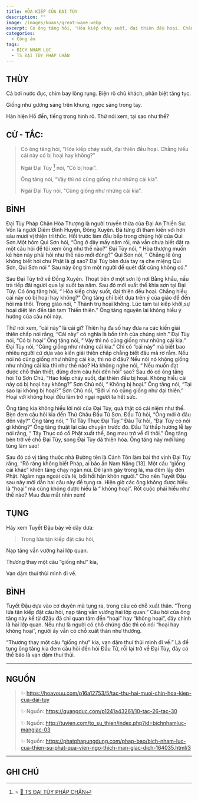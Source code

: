 ```yaml
---
title: HỎA KIẾP CỦA ĐẠI TÙY
description: ""
image: /images/koans/great-wave.webp
excerpt: Có ông tăng hỏi, 'Hỏa kiếp cháy suốt, đại thiên đều hoại. Chẳng hiểu cái này có bị hoại hay không?'
categories:
  - Công án
tags:
  - BÍCH NHAM LỤC
  - TS ĐẠI TÙY PHÁP CHÂN
---
```


## THÙY

Cá bơi nước đục, chim bay lông rụng. Biện rõ chủ khách, phân biệt tăng tục.

Giống như gương sáng trên khung, ngọc sáng trong tay.

Hán hiện Hồ đến, tiếng trong hình rõ. Thử nói xem, tại sao như thế?

## CỬ - TẮC:

> Có ông tăng hỏi, “Hỏa kiếp cháy suốt, đại thiên đều hoại. Chẳng hiểu cái này có bị hoại hay không?”
>
> Ngài Đại Tùy [^1] nói, “Có bị hoại”.
>
> Ông tăng nói, “Vậy thì nó cũng giống như những cái kia”.
>
> Ngài Đại Tùy nói, “Cũng giống như những cái kia”.

## BÌNH

Đại Tùy Pháp Chân Hòa Thượng là người truyền thừa của Đại An Thiền Sư. Vốn là người Diêm Đình Huyện, Đông Xuyên. Đã từng đi tham kiến với hơn sáu mươi vị thiện tri thức. Hồi trước làm đầu bếp trong chúng hội của Qui Sơn.Một hôm Qui Sơn hỏi, “Ông ở đây mấy năm rồi, mà vẫn chưa biết đặt ra một câu hỏi để tôi xem ông như thế nào?” Đại Tùy nói, “ Hòa thượng muốn kẻ hèn này phải hỏi như thế nào mới đúng?” Qui Sơn nói, “ Chẳng lẽ ông không biết hỏi chư Phật là gì sao? Đại Tùy bèn đưa tay ra che miệng Qui Sơn, Qui Sơn nói “ Sau này ông tìm một người để quét đất cũng không có.”

Sau Đại Tùy trở về Đồng Xuyên. Thoạt tiên ở một sơn lộ nơi Bằng khẩu, nấu trà tiếp đãi người qua lại suốt ba năm. Sau đó mới xuất thế khia sơn tại Đại Tùy. Có ông tăng hỏi, “ Hỏa kiếp cháy suốt, đại thiên đều hoại. Chẳng hiểu cái này có bị hoại hay không?” Ông tăng chỉ biết dựa trên ý của giáo để đến hỏi mà thôi. Trong giáo nói, “ Thành trụ hoại không. Lúc tam tai kiếp khởi,sự hoại diệt lên đến tận tam Thiền thiên.” Ông tăng nguyên lai không hiểu ý hướng của câu nói này.

Thử nói xem, “cái này” là cái gì? Thiên hạ đa số hay đưa ra các kiến giải thiên chấp nói rằng, “Cái này” có nghĩa là bổn tính của chúng sinh.” Đại Tùy nói, “Có bị hoại” Ông tăng nói, “ Vậy thì nó cũng giống như những cái kia.” Đại Tùy nói, “Cũng giống như những cái kia.” Chỉ có “cái này” mà biết bao nhiêu người cứ dựa vào kiến giải thiên chấp chẳng biết đâu mà rờ rẫm. Nếu nói nó cũng giống như những cái kia, thì nó ở đâu? Nếu nói nó không giống như những cái kia thì như thế nào? Há không nghe nói, “ Nếu muốn đạt được chỗ thân thiết, đừng đem câu hỏi đến hỏi” sao? Sau đó có ông tăng hỏi Từ Sơn Chủ, “Hảo kiếp cháy suốt, đại thiên đều bị hoại. Không hiểu cái này có bị hoại hay không?” Sơn Chủ nói, “ Không bị hoại.” Ông tăng nói, “Tại sao lại không bị hoại?” Sơn Chủ nói, “Bởi vì nó cũng giống như đại thiên.” Hoại với không hoại đều làm trở ngại người ta hết sức.

Ông tăng kia không hiểu lời nói của Đại Tùy, quả thật có cái niệm như thế. Bèn đem câu hỏi kia đến Thứ Châu Đầu Tử Sơn. Đầu Tử hỏi, “Ông mới ở đâu đến vậy?” Ông tăng nói, “ Từ Tây Thục Đại Tùy.” Đầu Tử hỏi, “Đại Tùy có nói gì không?” Ông tăng thuật lại câu chuyện trước đó. Đầu Tử thắp hương lễ lạy nói rằng, “ Tây Thục có cổ Phật xuất thế, ông mau trở về đi thôi.” Ông tăng bèn trở về chỗ Đại Tùy, song Đại Tùy đã thiên hóa. Ông tăng này mới lúng túng làm sao!

Sau đó có vị tăng thuộc nhà Đường tên là Cảnh Tôn làm bài thơ vịnh Đại Tùy rằng, “Rõ ràng không biết Pháp, ai bảo ấn Nam Năng [13]. Một câu “giống cái khác” khiến tăng chạy ngàn núi. Dế lạnh gáy trong lá, ma đêm lậy đèn Phật. Ngâm nga ngoài cửa lẻ, bồi hồi hận khôn nguôi.” Cho nên Tuyết Đậu sau này mới dẫn hai câu này để tụng ra. Hiện giờ các ông không được hiểu là “hoại” mà cũng không được hiểu là “ không hoại”. Rốt cuộc phải hiểu như thế nào? Mau đưa mắt nhìn xem!

## TỤNG

Hãy xem Tuyết Đậu bày vẽ dây dưa:

> Trong lửa tận kiếp đặt câu hỏi,

Nạp tăng vẫn vướng hai lớp quan.

Thương thay một câu “giống như” kia,

Vạn dặm thui thủi mình đi về.

## BÌNH

Tuyết Đậu dựa vào cơ duyên mà tụng ra, trong câu có chỗ xuất thân. “Trong lửa tận kiếp đặt câu hỏi, nạp tăng vẫn vướng hai lờp quan.” Câu hỏi của ông tăng này kể từ đ2âu đã chỉ quan tâm đến “hoại” hay “không hoại”, đây chính là hai lớp quan. Nếu như là người có chỗ chứng đắc thì có nói “hoại hay không hoại”, người ấy vẫn có chỗ xuất thân như thường.

“Thương thay một câu “giống như” kia, vạn dặm thui thủi mình đi về.” Là để tụng ông tăng kia đem câu hỏi đến hỏi Đầu Tử, rồi lại trở về Đại Tùy, đây có thể bảo là vạn dặm thui thủi.

<hr class="blog-rule" />

## NGUỒN

> ✨ https://hoavouu.com/p16a12753/5/tac-thu-hai-muoi-chin-hoa-kiep-cua-dai-tuy
>
> ✨ Nguồn: https://quangduc.com/p1241a43261/10-tac-26-tac-30
>
> ✨ Nguồn: http://tuvien.com/to_su_thien/index.php?id=bichnhamluc-mangiac-03
>
> ✨ Nguồn: https://phatphapungdung.com/phap-bao/bich-nham-luc-cua-thien-su-phat-qua-vien-ngo-thich-man-giac-dich-164035.html/3

<hr class="blog-rule" />

## GHI CHÚ

[^1]: ⭐️ <a href="/masters/ts-dai-tuy-phap-chan/" target="_blank">🔗 TS ĐẠI TÙY PHÁP CHÂN</a>
